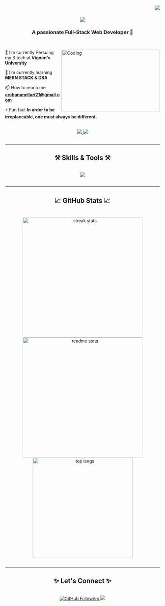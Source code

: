 <img align="right" src="https://visitor-badge.laobi.icu/badge?page_id=NelluriArchana-21" />

<h1 align="center">
    <img src="https://readme-typing-svg.herokuapp.com/?font=Fira+Code&size=40&pause=1000&center=true&vCenter=true&width=800&height=80&lines=Hi+There!+👋;I'm+Nelluri+Archana..!!" />
</h1>

<h3 align="center">A passionate Full-Stack Web Developer 🚀</h3>

<br/>

<div align="left">
<img align="right" alt="Coding" width="320" height="200" src="https://i.pinimg.com/originals/79/9e/0d/799e0d7779f6ea6c3a89885ff60c55af.gif">
    
🔭 I’m currently Persuing my B.tech at **Vignan's University**
 
 🌱 I’m currently learning **MERN STACK & DSA**

 📫 How to reach me **archananelluri21@gmail.com**

⚡ Fun fact **In order to be irreplaceable, one must always be different.**

 </div>

<br/>

<div align="center">
    <a href="mailto:archananelluri21@gmail.com">
        <img src="https://img.shields.io/badge/Gmail-D14836?style=for-the-badge&logo=gmail&logoColor=white" />
    </a>
    <a href="https://www.linkedin.com/in/archana-nelluri/" target="_blank">
        <img src="https://img.shields.io/badge/LinkedIn-0A66C2?style=for-the-badge&logo=linkedin&logoColor=white" />
    </a>
</div>

<br/>
<hr/>

<h2 align="center">⚒️ Skills & Tools ⚒️</h2>
<br/>
<div align="center">
    <img src="https://skillicons.dev/icons?i=html,css,js,react,nodejs,mongodb,vscode,github,java,spring,mysql" />
</div>

<br/>
<hr/>

<h2 align="center">📈 GitHub Stats 📈</h2>
<br/>
<div align="center">
  <img width=390 src="https://github-readme-streak-stats.herokuapp.com/?user=NelluriArchana&count_private=true&theme=radical&border_radius=10" alt="streak stats"/>
  <img width=390 src="https://github-readme-stats.vercel.app/api?username=NelluriArchana-21&count_private=true&show_icons=true&theme=radical&rank_icon=github&border_radius=10" alt="readme stats" />
  <br/>
  <img width=325 src="https://github-readme-stats.vercel.app/api/top-langs/?username=NelluriArchana-21&hide=html&langs_count=8&layout=compact&theme=radical&border_radius=10" alt="top langs" />
</div>

<br/>
<hr/>

<h2 align="center">✨ Let's Connect ✨</h2>
<br/>
<div align="center">
    <a href="https://github.com/NelluriArchana-21">
        <img src="https://img.shields.io/github/followers/NelluriArchana-21?style=social" alt="GitHub Followers" />
    </a>
    <a href="https://www.linkedin.com/in/archana-nelluri/">
        <img src="https://img.shields.io/badge/Follow%20Me-LinkedIn-blue?style=social&logo=linkedin" />
    </a>
</div>

<br/>
